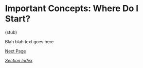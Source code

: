 # Important Concepts: Where Do I Start?

(stub)

Blah blah text goes here

[Next Page](./colours.md)

*[Section Index](./index.md)*